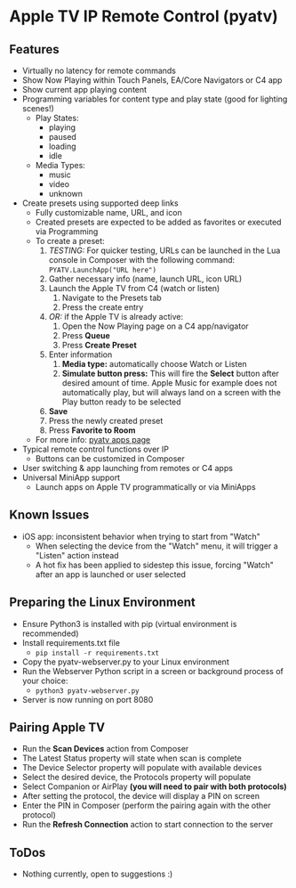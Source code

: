 # Apple TV IP Remote Control (pyatv)

## Features
- Virtually no latency for remote commands
- Show Now Playing within Touch Panels, EA/Core Navigators or C4 app
- Show current app playing content
- Programming variables for content type and play state (good for lighting scenes!)
  - Play States:
    - playing
    - paused
    - loading
    - idle
  - Media Types:
    - music
    - video
    - unknown
- Create presets using supported deep links
	- Fully customizable name, URL, and icon
	- Created presets are expected to be added as favorites or executed via Programming
	- To create a preset:
	  	1. *TESTING:* For quicker testing, URLs can be launched in the Lua console in Composer with the following command: `PYATV.LaunchApp("URL here")`
		2. Gather necessary info (name, launch URL, icon URL)
		3. Launch the Apple TV from C4 (watch or listen)
			1. Navigate to the Presets tab
			2. Press the create entry
		4. *OR:* if the Apple TV is already active:
			1. Open the Now Playing page on a C4 app/navigator
			2. Press **Queue**
			3. Press **Create Preset**
		5. Enter information
			1. **Media type:** automatically choose Watch or Listen
			2. **Simulate button press:** This will fire the **Select** button after desired amount of time. Apple Music for example does not automatically play, but will always land on a screen with the Play button ready to be selected
		6. **Save**
		7. Press the newly created preset
		8. Press **Favorite to Room**
	- For more info: [pyatv apps page](https://pyatv.dev/development/apps/)
- Typical remote control functions over IP
  - Buttons can be customized in Composer
- User switching & app launching from remotes or C4 apps
- Universal MiniApp support
  - Launch apps on Apple TV programmatically or via MiniApps
## Known Issues
- iOS app: inconsistent behavior when trying to start from "Watch"
	- When selecting the device from the "Watch" menu, it will trigger a "Listen" action instead
	- A hot fix has been applied to sidestep this issue, forcing "Watch" after an app is launched or user selected
## Preparing the Linux Environment
- Ensure Python3 is installed with pip (virtual environment is recommended)
- Install requirements.txt file
	- `pip install -r requirements.txt`
- Copy the pyatv-webserver.py to your Linux environment
- Run the Webserver Python script in a screen or background process of your choice:
	- `python3 pyatv-webserver.py`
- Server is now running on port 8080
## Pairing Apple TV
- Run the **Scan Devices** action from Composer
- The Latest Status property will state when scan is complete
- The Device Selector property will populate with available devices
- Select the desired device, the Protocols property will populate
- Select Companion or AirPlay **(you will need to pair with both protocols)**
- After setting the protocol, the device will display a PIN on screen
- Enter the PIN in Composer (perform the pairing again with the other protocol)
- Run the **Refresh Connection** action to start connection to the server

## ToDos
- Nothing currently, open to suggestions :)
